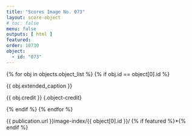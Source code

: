 ```yaml
---
title: "Scores Image No. 073"
layout: score-object
# toc: false
menu: false
outputs: [ html ]
featured: 
order: 10730
object:
  - id: "073"
---
```


{% for obj in objects.object_list %}
{% if obj.id == object[0].id %}

{{ obj.extended_caption }}

{{ obj.credit }} {.object-credit}

{% endif %}
{% endfor %}

<div class="object-credit object-url is-print-only">

{{ publication.url }}image-index/{{ object[0].id }}/ {% if featured %}*{% endif %}

</div>

